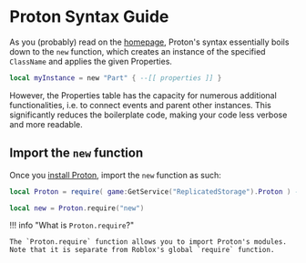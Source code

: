 # Proton Syntax Guide

As you (probably) read on the [homepage](../index.md), Proton's syntax essentially boils down to the `new` function, which creates an instance of the specified `ClassName` and applies the given Properties.

``` lua linenums="1"
local myInstance = new "Part" { --[[ properties ]] }
```

However, the Properties table has the capacity for numerous additional functionalities, i.e. to connect events and parent other instances. This significantly reduces the boilerplate code, making your code less verbose and more readable.

## Import the `new` function

Once you [install Proton](../installation.md), import the `new` function as such:

```lua linenums="1"
local Proton = require( game:GetService("ReplicatedStorage").Proton ) -- replace this with the path to your Proton installation

local new = Proton.require("new")
```

!!! info "What is `Proton.require`?"

    The `Proton.require` function allows you to import Proton's modules. Note that it is separate from Roblox's global `require` function.